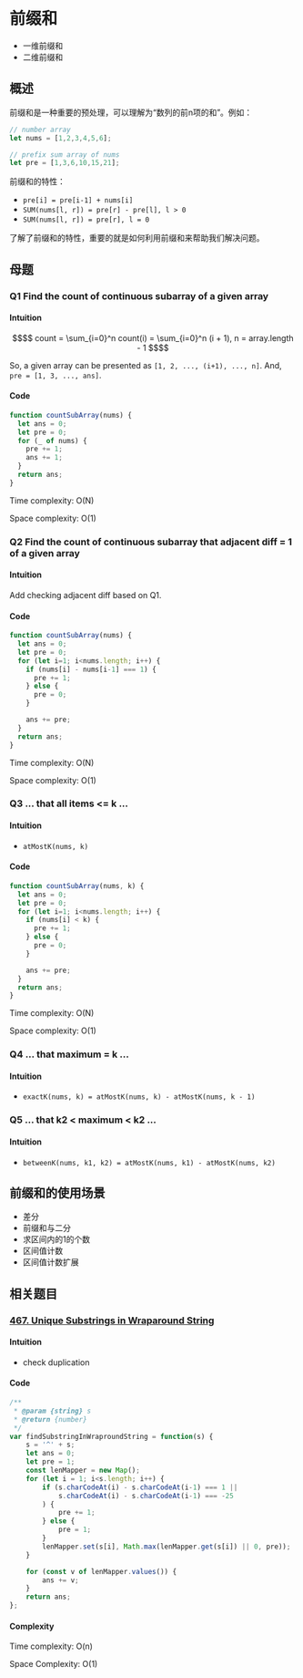 # 前缀和
- 一维前缀和
- 二维前缀和

## 概述
前缀和是一种重要的预处理，可以理解为“数列的前n项的和”。例如：
```javascript
// number array
let nums = [1,2,3,4,5,6];

// prefix sum array of nums
let pre = [1,3,6,10,15,21];

```
前缀和的特性：
- `pre[i] = pre[i-1] + nums[i]`
- `SUM(nums[l, r]) = pre[r] - pre[l], l > 0`
- `SUM(nums[l, r]) = pre[r], l = 0`

了解了前缀和的特性，重要的就是如何利用前缀和来帮助我们解决问题。

## 母题
### Q1 Find the count of continuous subarray of a given array
#### Intuition
```math
$$
count = \sum_{i=0}^n count(i) = \sum_{i=0}^n (i + 1), n = array.length - 1
$$
```
So, a given array can be presented as `[1, 2, ..., (i+1), ..., n]`. And, `pre = [1, 3, ..., ans]`.
#### Code
```javascript
function countSubArray(nums) {
  let ans = 0;
  let pre = 0;
  for (_ of nums) {
    pre += 1;
    ans += 1;
  }
  return ans;
}
```
Time complexity: O(N)

Space complexity: O(1)

### Q2 Find the count of continuous subarray that adjacent diff = 1 of a given array
#### Intuition
Add checking adjacent diff based on Q1.
#### Code
```javascript
function countSubArray(nums) {
  let ans = 0;
  let pre = 0;
  for (let i=1; i<nums.length; i++) {
    if (nums[i] - nums[i-1] === 1) {
      pre += 1;
    } else {
      pre = 0;
    }

    ans += pre;
  }
  return ans;
}
```
Time complexity: O(N)

Space complexity: O(1)

### Q3 ... that all items <= k ...
#### Intuition
- `atMostK(nums, k)`
#### Code
```javascript
function countSubArray(nums, k) {
  let ans = 0;
  let pre = 0;
  for (let i=1; i<nums.length; i++) {
    if (nums[i] < k) {
      pre += 1;
    } else {
      pre = 0;
    }

    ans += pre;
  }
  return ans;
}
```
Time complexity: O(N)

Space complexity: O(1)
### Q4 ... that maximum = k ...
#### Intuition
- `exactK(nums, k) = atMostK(nums, k) - atMostK(nums, k - 1)`

### Q5 ... that k2 < maximum < k2 ...
#### Intuition
- `betweenK(nums, k1, k2) = atMostK(nums, k1) - atMostK(nums, k2)`

## 前缀和的使用场景
- 差分
- 前缀和与二分
- 求区间内的1的个数
- 区间值计数
- 区间值计数扩展

## 相关题目
### [467. Unique Substrings in Wraparound String](https://leetcode.com/problems/unique-substrings-in-wraparound-string/description/)
#### Intuition
- check duplication
#### Code
```javascript
/**
 * @param {string} s
 * @return {number}
 */
var findSubstringInWraproundString = function(s) {
    s = '^' + s;
    let ans = 0;
    let pre = 1;
    const lenMapper = new Map();
    for (let i = 1; i<s.length; i++) {
        if (s.charCodeAt(i) - s.charCodeAt(i-1) === 1 ||
            s.charCodeAt(i) - s.charCodeAt(i-1) === -25
        ) {
            pre += 1;
        } else {
            pre = 1;
        }
        lenMapper.set(s[i], Math.max(lenMapper.get(s[i]) || 0, pre));
    }

    for (const v of lenMapper.values()) {
        ans += v;
    }
    return ans;
};
```
#### Complexity
Time complexity: O(n)

Space Complexity: O(1)

